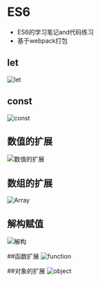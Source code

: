 # ES6    
* ES6的学习笔记and代码练习     
* 基于webpack打包

## let     

![let](https://github.com/SimplyWenjing/ES6/blob/master/Note/let.jpg)    

## const
![const](https://github.com/SimplyWenjing/ES6/blob/master/Note/const.jpg)

## 数值的扩展    
![数值的扩展](https://github.com/SimplyWenjing/ES6/blob/master/Note/number.jpg)

## 数组的扩展
![Array](https://github.com/SimplyWenjing/ES6/blob/master/Note/Array.jpg)

## 解构赋值
![解构](https://github.com/SimplyWenjing/ES6/blob/master/Note/jiegou.jpg)

##函数扩展
![function](https://github.com/SimplyWenjing/ES6/blob/master/Note/function.jpg)

##对象的扩展
![object](https://github.com/SimplyWenjing/ES6/blob/master/Note/object.jpg)

